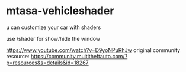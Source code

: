 # mtasa-vehicleshader
u can customize your car with shaders

use /shader for show/hide the window

https://www.youtube.com/watch?v=D9yoNPuRhJw
original community resource: https://community.multitheftauto.com/?p=resources&s=details&id=18267
